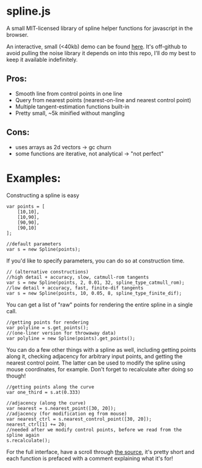 
# spline.js

A small MIT-licensed library of spline helper functions for javascript in the browser.

An interactive, small (<40kb) demo can be found [here](http://static.1bardesign.com/examples/spline/). It's off-github to avoid pulling the noise library it depends on into this repo, I'll do my best to keep it available indefinitely.

## Pros:

- Smooth line from control points in one line
- Query from nearest points (nearest-on-line and nearest control point)
- Multiple tangent-estimation functions built-in
- Pretty small, ~5k minified without mangling

## Cons:

- uses arrays as 2d vectors -> gc churn
- some functions are iterative, not analytical -> "not perfect"

# Examples:

Constructing a spline is easy

```
var points = [
	[10,10],
	[10,90],
	[90,90],
	[90,10]
];

//default parameters
var s = new Spline(points);
```

If you'd like to specify parameters, you can do so at construction time.

```
// (alternative constructions)
//high detail + accuracy, slow, catmull-rom tangents
var s = new Spline(points, 2, 0.01, 32, spline_type_catmull_rom);
//low detail + accuracy, fast, finite-dif tangents
var s = new Spline(points, 10, 0.05, 8, spline_type_finite_dif);
```

You can get a list of "raw" points for rendering the entire spline in a single call.

```
//getting points for rendering
var polyline = s.get_points();
//(one-liner version for throwaway data)
var polyline = new Spline(points).get_points();
```

You can do a few other things with a spline as well, including getting points along it, checking adjacency for arbitrary input points, and getting the nearest control point. The latter can be used to modify the spline using mouse coordinates, for example. Don't forget to recalculate after doing so though!

```
//getting points along the curve
var one_third = s.at(0.333)

//adjacency (along the curve)
var nearest = s.nearest_point([30, 20]);
//adjacency (for modification eg from mouse)
var nearest_ctrl = s.nearest_control_point([30, 20]);
nearest_ctrl[1] += 20;
//needed after we modify control points, before we read from the spline again
s.recalculate();
```

For the full interface, have a scroll through [the source](https://github.com/1bardesign/spline.js/blob/master/spline.js), it's pretty short and each function is prefaced with a comment explaining what it's for!
